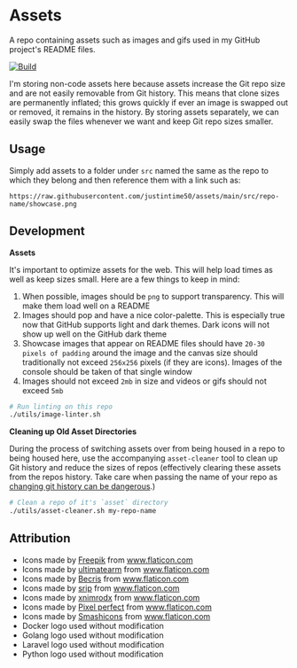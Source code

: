 # Assets

A repo containing assets such as images and gifs used in my GitHub project's README files.

[![Build](https://github.com/Justintime50/assets/workflows/build/badge.svg)](https://github.com/Justintime50/assets/actions)

I'm storing non-code assets here because assets increase the Git repo size and are not easily removable from Git history. This means that clone sizes are permanently inflated; this grows quickly if ever an image is swapped out or removed, it remains in the history. By storing assets separately, we can easily swap the files whenever we want and keep Git repo sizes smaller.

## Usage

Simply add assets to a folder under `src` named the same as the repo to which they belong and then reference them with a link such as:

```
https://raw.githubusercontent.com/justintime50/assets/main/src/repo-name/showcase.png
```

## Development

**Assets**

It's important to optimize assets for the web. This will help load times as well as keep sizes small. Here are a few things to keep in mind:

1. When possible, images should be `png` to support transparency. This will make them load well on a README
1. Images should pop and have a nice color-palette. This is especially true now that GitHub supports light and dark themes. Dark icons will not show up well on the GitHub dark theme
1. Showcase images that appear on README files should have `20-30 pixels of padding` around the image and the canvas size should traditionally not exceed `256x256` pixels (if they are icons). Images of the console should be taken of that single window
1. Images should not exceed `2mb` in size and videos or gifs should not exceed `5mb`

```bash
# Run linting on this repo
./utils/image-linter.sh
```

**Cleaning up Old Asset Directories**

During the process of switching assets over from being housed in a repo to being housed here, use the accompanying `asset-cleaner` tool to clean up Git history and reduce the sizes of repos (effectively clearing these assets from the repos history. Take care when passing the name of your repo as [changing git history can be dangerous](https://docs.github.com/en/github/authenticating-to-github/keeping-your-account-and-data-secure/removing-sensitive-data-from-a-repository).)

```bash
# Clean a repo of it's `asset` directory
./utils/asset-cleaner.sh my-repo-name
```

## Attribution

* Icons made by <a href="https://www.flaticon.com/authors/freepik" title="Freepik">Freepik</a> from <a href="https://www.flaticon.com/" title="Flaticon">www.flaticon.com</a>
* Icons made by <a href="https://www.flaticon.com/free-icon/chemist_2646063?term=chemist&related_id=2646063" title="ultimatearm">ultimatearm</a> from <a href="https://www.flaticon.com/" title="Flaticon">www.flaticon.com</a>
* Icons made by <a href="https://www.flaticon.com/authors/becris" title="Becris">Becris</a> from <a href="https://www.flaticon.com/" title="Flaticon"> www.flaticon.com</a>
* Icons made by <a href="" title="srip">srip</a> from <a href="https://www.flaticon.com/" title="Flaticon">www.flaticon.com</a>
* Icons made by <a href="" title="xnimrodx">xnimrodx</a> from <a href="https://www.flaticon.com/" title="Flaticon">www.flaticon.com</a>
* Icons made by <a href="https://www.flaticon.com/authors/pixel-perfect" title="Pixel perfect">Pixel perfect</a> from <a href="https://www.flaticon.com/" title="Flaticon">www.flaticon.com</a>
* Icons made by <a href="https://www.flaticon.com/authors/smashicons" title="Smashicons">Smashicons</a> from <a href="https://www.flaticon.com/" title="Flaticon">www.flaticon.com</a>
* Docker logo used without modification
* Golang logo used without modification
* Laravel logo used without modification
* Python logo used without modification
